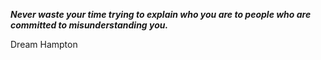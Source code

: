 _**Never waste your time trying to explain who you are to people who are committed to misunderstanding you.**_

Dream Hampton